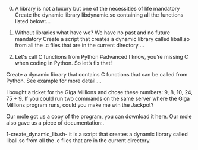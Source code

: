 0. A library is not a luxury but one of the necessities of life
mandatory
Create the dynamic library libdynamic.so containing all the functions listed below:...

1. Without libraries what have we? We have no past and no future
mandatory
Create a script that creates a dynamic library called liball.so from all the .c files that are in the current directory....

2. Let's call C functions from Python
#advanced
I know, you’re missing C when coding in Python. So let’s fix that!

Create a dynamic library that contains C functions that can be called from Python. See example for more detail....

I bought a ticket for the Giga Millions and chose these numbers: 9, 8, 10, 24, 75 + 9. If you could run two commands on the same server where the Giga Millions program runs, could you make me win the Jackpot?

Our mole got us a copy of the program, you can download it here. Our mole also gave us a piece of documentation:.


1-create_dynamic_lib.sh- it is a script that creates a dynamic library called liball.so from all the .c files that are in the current directory.
